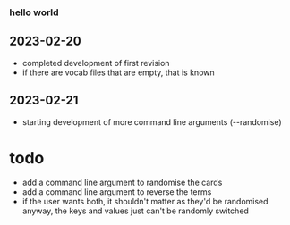 ### hello world

## 2023-02-20
- completed development of first revision
- if there are vocab files that are empty, that is known

## 2023-02-21
- starting development of more command line arguments (--randomise)


# todo
- add a command line argument to randomise the cards
- add a command line argument to reverse the terms
- if the user wants both, it shouldn't matter as they'd be randomised anyway, the keys and values just can't be randomly switched
